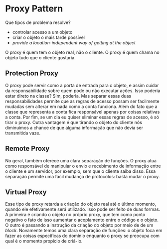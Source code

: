 # Proxy Pattern

Que tipos de problema resolve?
- controlar acesso a um objeto
- criar o objeto o mais tarde possível
- *provide a location-independent way of getting at the object*

O proxy é quem tem o objeto real, não o cliente. O proxy é quem chama no objeto tudo que o cliente gostaria.

## Protection Proxy

O proxy pode servir como a porta de entrada para o objeto, e assim cuidar da responsabilidade sobre quem pode ou não executar ações.
Isso poderia estar direto na classe? Sim, poderia. Mas separar essas duas responsabilidades permite que as regras de acesso possam ser facilmente mudadas sem alterar em nada como a conta funciona. Além do fato que a classe que representa a conta fica responsável apenas por coisas relativas a conta.
Por fim, se um dia eu quiser eliminar essas regras de acesso, é só tirar o proxy.
Outra vantagem é que tirando o objeto do cliente nós diminuímos a chance de que alguma informação que não devia ser transmitida vaze.

## Remote Proxy

No geral, também oferece uma clara separação de funções. O proxy atua como responsável de manipular o envio e recebimento de informação entre o cliente e um servidor, por exemplo, sem que o cliente saiba disso. Essa separação permite uma fácil mudança de protocolos: basta mudar o proxy.

## Virtual Proxy

Esse tipo de proxy retarda a criação do objeto real até o último momento, quando ele efetivamente será utilizado. Isso pode ser feito de duas formas. A primeira é criando o objeto no próprio proxy, que tem como ponto negativo o fato de isso aumentar o acoplamento entre o código e o objeto. O outro é passando a instrução da criação do objeto por meio de de um *block*.
Novamente temos uma clara separação de funções: o objeto foca em fazer as coisas específicas do domínio enquanto o proxy se preocupa com qual é o momento propício de criá-lo.
